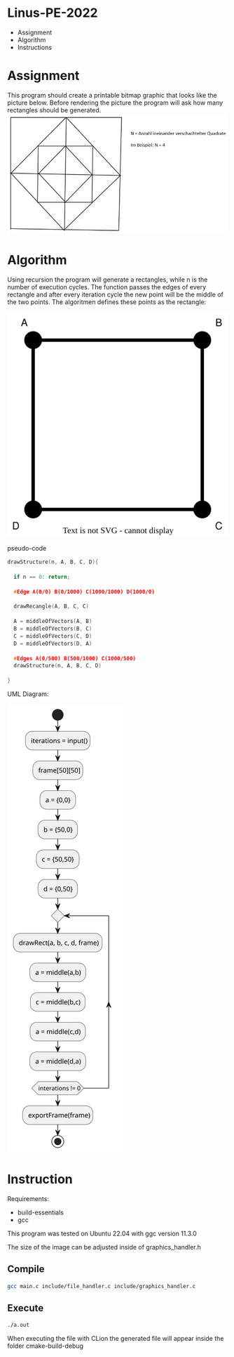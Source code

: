# Linus-PE-2022
* Assignment
* Algorithm
* Instructions

# Assignment
This program should create a printable bitmap graphic that looks like the picture below.
Before rendering the picture the program will ask how many rectangles should be generated.
![Example](./img/GruneMaylis.JPG)

# Algorithm
Using recursion the program will generate a rectangles, while n is the number of execution cycles.
The function passes the edges of every rectangle and after every iteration cycle the new point will be 
the middle of the two points. The algoritmen defines these points as the rectangle: 

![Rectangle](./img/recangle.svg)

pseudo-code
```c
drawStructure(n, A, B, C, D){
    
  if n == 0: return;
  
  #Edge A(0/0) B(0/1000) C(1000/1000) D(1000/0)
  
  drawRecangle(A, B, C, C)
  
  A = middleOfVectors(A, B)
  B = middleOfVectors(B, C)
  C = middleOfVectors(C, D)
  D = middleOfVectors(D, A)
  
  #Edges A(0/500) B(500/1000) C(1000/500)
  drawStructure(n, A, B, C, D)
          
}
```
UML Diagram:

![UML Diagram](./img/algorithm.svg)
# Instruction

Requirements:
* build-essentials
* gcc

This program was tested on Ubuntu 22.04 with ggc version 11.3.0

The size of the image can be adjusted inside of graphics_handler.h
## Compile
```bash
gcc main.c include/file_handler.c include/graphics_handler.c
```
## Execute
```bash
./a.out
```

When executing the file with CLion the generated file will appear inside the folder cmake-build-debug